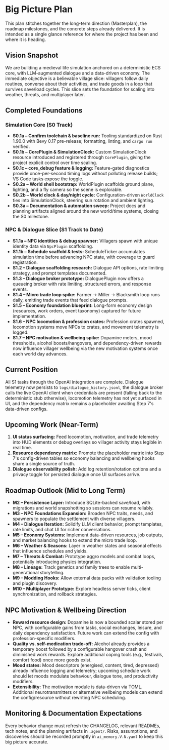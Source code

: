 # Big Picture Plan

This plan stitches together the long-term direction (Masterplan), the roadmap milestones, and the concrete steps already delivered. It is intended as a single glance reference for where the project has been and where it is heading.

## Vision Snapshot
We are building a medieval life simulation anchored on a deterministic ECS core, with LLM-augmented dialogue and a data-driven economy. The immediate objective is a believable village slice: villagers follow daily routines, converse about their activities, and trade goods in a loop that survives save/load cycles. This slice sets the foundation for scaling into weather, threats, and multiplayer later.

## Completed Foundations
### Simulation Core (S0 Track)
- **S0.1a – Confirm toolchain & baseline run:** Tooling standardized on Rust 1.90.0 with Bevy 0.17 pre-release; formatting, linting, and `cargo run` verified.
- **S0.1b – CorePlugin & SimulationClock:** Custom SimulationClock resource introduced and registered through `CorePlugin`, giving the project explicit control over time scaling.
- **S0.1c – core_debug feature & logging:** Feature-gated diagnostics provide once-per-second timing logs without polluting release builds; VS Code tasks expose the toggle.
- **S0.2a – World shell bootstrap:** WorldPlugin scaffolds ground plane, lighting, and a fly camera so the scene is explorable.
- **S0.2b – World clock & day/night cycle:** Configuration-driven `WorldClock` ties into SimulationClock, steering sun rotation and ambient lighting.
- **S0.3a – Documentation & automation sweep:** Project docs and planning artifacts aligned around the new world/time systems, closing the S0 milestone.

### NPC & Dialogue Slice (S1 Track to Date)
- **S1.1a – NPC identities & debug spawner:** Villagers spawn with unique identity data via `NpcPlugin` scaffolding.
- **S1.1b – Schedule scaffold & tests:** ScheduleTicker accumulates simulation time before advancing NPC state, with coverage to guard registration.
- **S1.2 – Dialogue scaffolding research:** Dialogue API options, rate limiting strategy, and prompt templates documented.
- **S1.3 – Dialogue broker prototype:** DialoguePlugin now offers a queueing broker with rate limiting, structured errors, and response events.
- **S1.4 – Micro trade loop spike:** Farmer → Miller → Blacksmith loop runs daily, emitting trade events that feed dialogue prompts.
- **S1.5 – Economy foundation blueprint:** Long-form economy design (resources, work orders, event taxonomy) captured for future implementation.
- **S1.6 – NPC locomotion & profession crates:** Profession crates spawned, locomotion systems move NPCs to crates, and movement telemetry is logged.
- **S1.7 – NPC motivation & wellbeing spike:** Dopamine meters, mood thresholds, alcohol boosts/hangovers, and dependency-driven rewards now influence villager wellbeing via the new motivation systems once each world day advances.

## Current Position
All S1 tasks through the OpenAI integration are complete. Dialogue telemetry now persists to `logs/dialogue_history.jsonl`, the dialogue broker calls the live OpenAI client when credentials are present (falling back to the deterministic stub otherwise), locomotion telemetry has not yet surfaced in UI, and the dependency matrix remains a placeholder awaiting Step 7's data-driven configs.

## Upcoming Work (Near-Term)
1. **UI status surfacing:** Feed locomotion, motivation, and trade telemetry into HUD elements or debug overlays so villager activity stays legible in real time.
2. **Resource dependency matrix:** Promote the placeholder matrix into Step 7's config-driven tables so economy balancing and wellbeing hooks share a single source of truth.
3. **Dialogue observability polish:** Add log retention/rotation options and a privacy toggle for persisted dialogue once UI surfaces arrive.

## Roadmap Outlook (Mid to Long Term)
- **M2 – Persistence Layer:** Introduce SQLite-backed save/load, with migrations and world snapshotting so sessions can resume reliably.
- **M3 – NPC Foundations Expansion:** Broaden NPC traits, needs, and spawners to populate the settlement with diverse villagers.
- **M4 – Dialogue Iteration:** Solidify LLM client behavior, prompt templates, rate limits, and chat UI for richer conversations.
- **M5 – Economy Systems:** Implement data-driven resources, job outputs, and market balancing hooks to extend the micro trade loop.
- **M6 – Weather & Seasons:** Layer in weather states and seasonal effects that influence schedules and yields.
- **M7 – Threats & Combat:** Prototype aggro models and combat loops, potentially introducing physics integration.
- **M8 – Lineage:** Track genetics and family trees to enable multi-generational storytelling.
- **M9 – Modding Hooks:** Allow external data packs with validation tooling and plugin discovery.
- **M10 – Multiplayer Prototype:** Explore headless server ticks, client synchronization, and rollback strategies.

## NPC Motivation & Wellbeing Direction
- **Reward resource design:** Dopamine is now a bounded scalar stored per NPC, with configurable gains from tasks, social exchanges, leisure, and daily dependency satisfaction. Future work can extend the config with profession-specific modifiers.
- **Quality vs. self-medication trade-off:** Alcohol already provides a temporary boost followed by a configurable hangover crash and diminished work rewards. Explore additional coping tools (e.g., festivals, comfort food) once more goods exist.
- **Mood states:** Mood descriptors (energised, content, tired, depressed) already influence logging and telemetry; upcoming schedule work should let moods modulate behaviour, dialogue tone, and productivity modifiers.
- **Extensibility:** The motivation module is data-driven via TOML. Additional neurotransmitters or alternative wellbeing models can extend the config/resource without rewriting NPC scheduling.

## Monitoring & Documentation Expectations
Every behavior change must refresh the CHANGELOG, relevant READMEs, tech notes, and the planning artifacts in `.agent/`. Risks, assumptions, and discoveries should be recorded promptly in `ai_memory.V.N.yaml` to keep this big picture accurate.
